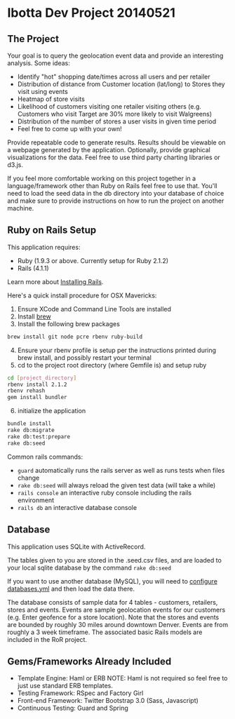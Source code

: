 Ibotta Dev Project 20140521
=========


The Project
---
Your goal is to query the geolocation event data and provide an interesting analysis. Some ideas:
* Identify "hot" shopping date/times across all users and per retailer
* Distribution of distance from Customer location (lat/long) to Stores they visit using events
* Heatmap of store visits
* Likelihood of customers visiting one retailer visiting others (e.g. Customers who visit Target are 30% more likely to visit Walgreens)
* Distribution of the number of stores a user visits in given time period
* Feel free to come up with your own!

Provide repeatable code to generate results. Results should be viewable on a webpage generated by the application. Optionally, provide graphical visualizations for the data. Feel free to use third party charting libraries or d3.js. 

If you feel more comfortable working on this project together in a language/framework other than Ruby on Rails feel free to use that. You'll need to load the seed data in the db directory into your database of choice and make sure to provide instructions on how to run the project on another machine.

Ruby on Rails Setup
---

This application requires:

* Ruby (1.9.3 or above. Currently setup for Ruby 2.1.2)
* Rails (4.1.1)

Learn more about [Installing Rails](http://railsapps.github.io/installing-rails.html).

Here's a quick install procedure for OSX Mavericks:

1. Ensure XCode and Command Line Tools are installed
2. Install [brew](http://brew.sh/)
3. Install the following brew packages

  ```sh
  brew install git node pcre rbenv ruby-build
  ```
  
4. Ensure your rbenv profile is setup per the instructions printed during brew install, and possibly restart your terminal
5. cd to the project root directory (where Gemfile is) and setup ruby

  ```sh
  cd [project_directory]
  rbenv install 2.1.2
  rbenv rehash
  gem install bundler
  ```
  
6. initialize the application

  ```sh
  bundle install
  rake db:migrate
  rake db:test:prepare
  rake db:seed
  ```

Common rails commands:
* ```guard``` automatically runs the rails server as well as runs tests when files change
* ```rake db:seed``` will always reload the given test data (will take a while)
* ```rails console``` an interactive ruby console including the rails environment
* ```rails db``` an interactive database console


Database
---

This application uses SQLite with ActiveRecord.

The tables given to you are stored in the .seed.csv files, and are loaded to your local sqlite database by the command ```rake db:seed```

If you want to use another database (MySQL), you will need to [configure databases.yml](http://edgeguides.rubyonrails.org/configuring.html#configuring-a-database) and then load the data there.

The database consists of sample data for 4 tables - customers, retailers, stores and events. Events are sample geolocation events for our customers (e.g. Enter geofence for a store location). Note that the stores and events are bounded by roughly 30 miles around downtown Denver. Events are from roughly a 3 week timeframe. The associated basic Rails models are included in the RoR project. 


Gems/Frameworks Already Included
---
* Template Engine: Haml or ERB NOTE: Haml is not required so feel free to just use standard ERB templates.
* Testing Framework: RSpec and Factory Girl
* Front-end Framework: Twitter Bootstrap 3.0 (Sass, Javascript)
* Continuous Testing: Guard and Spring
